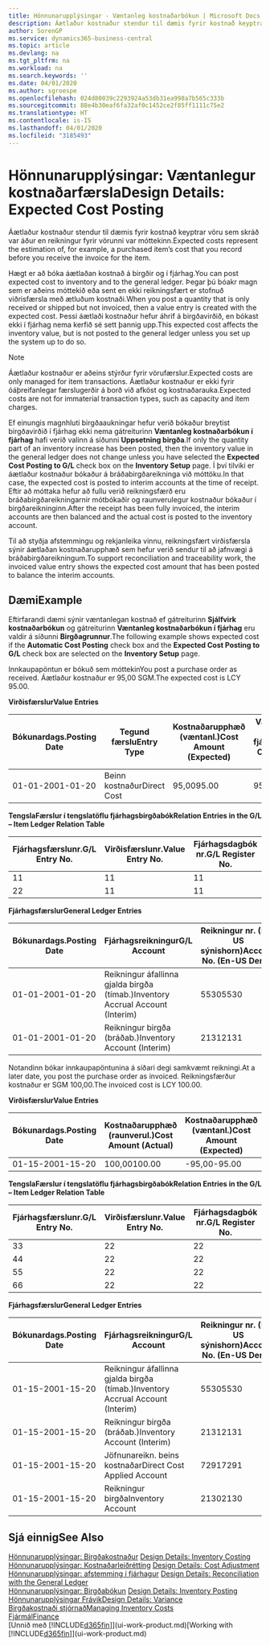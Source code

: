 ```yaml
---
title: Hönnunarupplýsingar - Væntanleg kostnaðarbókun | Microsoft Docs
description: Áætlaður kostnaður stendur til dæmis fyrir kostnað keyptrar vöru sem skráð var áður en reikningur fyrir vörunni var móttekinn.
author: SorenGP
ms.service: dynamics365-business-central
ms.topic: article
ms.devlang: na
ms.tgt_pltfrm: na
ms.workload: na
ms.search.keywords: ''
ms.date: 04/01/2020
ms.author: sgroespe
ms.openlocfilehash: 024d80039c2293924a53db31ea998a7b565c333b
ms.sourcegitcommit: 88e4b30eaf6fa32af0c1452ce2f85ff1111c75e2
ms.translationtype: HT
ms.contentlocale: is-IS
ms.lasthandoff: 04/01/2020
ms.locfileid: "3185493"
---
```

# <a name="design-details-expected-cost-posting"></a><span data-ttu-id="74851-103">Hönnunarupplýsingar: Væntanlegur kostnaðarfærsla</span><span class="sxs-lookup"><span data-stu-id="74851-103">Design Details: Expected Cost Posting</span></span>
<span data-ttu-id="74851-104">Áætlaður kostnaður stendur til dæmis fyrir kostnað keyptrar vöru sem skráð var áður en reikningur fyrir vörunni var móttekinn.</span><span class="sxs-lookup"><span data-stu-id="74851-104">Expected costs represent the estimation of, for example, a purchased item’s cost that you record before you receive the invoice for the item.</span></span>  

 <span data-ttu-id="74851-105">Hægt er að bóka áætlaðan kostnað á birgðir og í fjárhag.</span><span class="sxs-lookup"><span data-stu-id="74851-105">You can post expected cost to inventory and to the general ledger.</span></span> <span data-ttu-id="74851-106">Þegar þú bóakr magn sem er aðeins móttekið eða sent en ekki reikningsfært er stofnuð viðrisfærsla með ætluðum kostnaði.</span><span class="sxs-lookup"><span data-stu-id="74851-106">When you post a quantity that is only received or shipped but not invoiced, then a value entry is created with the expected cost.</span></span> <span data-ttu-id="74851-107">Þessi áætlaði kostnaður hefur áhrif á birgðavirðið, en bókast ekki í fjárhag nema kerfið sé sett þannig upp.</span><span class="sxs-lookup"><span data-stu-id="74851-107">This expected cost affects the inventory value, but is not posted to the general ledger unless you set up the system up to do so.</span></span>  

> [!NOTE]  
>  <span data-ttu-id="74851-108">Áætlaður kostnaður er aðeins stýrður fyrir vörufærslur.</span><span class="sxs-lookup"><span data-stu-id="74851-108">Expected costs are only managed for item transactions.</span></span> <span data-ttu-id="74851-109">Áætlaður kostnaður er ekki fyrir óáþreifanlegar færslugerðir á borð við afköst og kostnaðarauka.</span><span class="sxs-lookup"><span data-stu-id="74851-109">Expected costs are not for immaterial transaction types, such as capacity and item charges.</span></span>  

 <span data-ttu-id="74851-110">Ef einungis magnhluti birgðaaukningar hefur verið bókaður breytist birgðavirðið í fjárhag ekki nema gátreiturinn **Væntanleg kostnaðarbókun í fjárhag** hafi verið valinn á síðunni **Uppsetning birgða**.</span><span class="sxs-lookup"><span data-stu-id="74851-110">If only the quantity part of an inventory increase has been posted, then the inventory value in the general ledger does not change unless you have selected the **Expected Cost Posting to G/L** check box on the **Inventory Setup** page.</span></span> <span data-ttu-id="74851-111">Í því tilviki er áætlaður kostnaður bókaður á bráðabirgðareikninga við móttöku.</span><span class="sxs-lookup"><span data-stu-id="74851-111">In that case, the expected cost is posted to interim accounts at the time of receipt.</span></span> <span data-ttu-id="74851-112">Eftir að móttaka hefur að fullu verið reikningsfærð eru bráðabirgðareikningarnir mótbókaðir og raunverulegur kostnaður bókaður í birgðareikninginn.</span><span class="sxs-lookup"><span data-stu-id="74851-112">After the receipt has been fully invoiced, the interim accounts are then balanced and the actual cost is posted to the inventory account.</span></span>  

 <span data-ttu-id="74851-113">Til að styðja afstemmingu og rekjanleika vinnu, reikningsfært virðisfærsla sýnir áætlaðan kostnaðarupphæð sem hefur verið sendur til að jafnvægi á bráðabirgðareikningum.</span><span class="sxs-lookup"><span data-stu-id="74851-113">To support reconciliation and traceability work, the invoiced value entry shows the expected cost amount that has been posted to balance the interim accounts.</span></span>  

## <a name="example"></a><span data-ttu-id="74851-114">Dæmi</span><span class="sxs-lookup"><span data-stu-id="74851-114">Example</span></span>  
 <span data-ttu-id="74851-115">Eftirfarandi dæmi sýnir væntanlegan kostnað ef gátreiturinn **Sjálfvirk kostnaðarbókun** og gátreiturinn **Væntanleg kostnaðarbókun í fjárhag** eru valdir á síðunni **Birgðagrunnur**.</span><span class="sxs-lookup"><span data-stu-id="74851-115">The following example shows expected cost if the **Automatic Cost Posting** check box and the **Expected Cost Posting to G/L** check box are selected on the **Inventory Setup** page.</span></span>  

 <span data-ttu-id="74851-116">Innkaupapöntun er bókuð sem móttekin</span><span class="sxs-lookup"><span data-stu-id="74851-116">You post a purchase order as received.</span></span> <span data-ttu-id="74851-117">Áætlaður kostnaður er 95,00 SGM.</span><span class="sxs-lookup"><span data-stu-id="74851-117">The expected cost is LCY 95.00.</span></span>  

 <span data-ttu-id="74851-118">**Virðisfærslur**</span><span class="sxs-lookup"><span data-stu-id="74851-118">**Value Entries**</span></span>  

|<span data-ttu-id="74851-119">Bókunardags.</span><span class="sxs-lookup"><span data-stu-id="74851-119">Posting Date</span></span>|<span data-ttu-id="74851-120">Tegund færslu</span><span class="sxs-lookup"><span data-stu-id="74851-120">Entry Type</span></span>|<span data-ttu-id="74851-121">Kostnaðarupphæð (væntanl.)</span><span class="sxs-lookup"><span data-stu-id="74851-121">Cost Amount (Expected)</span></span>|<span data-ttu-id="74851-122">Væntanl. kostn. bók. í fjárhag</span><span class="sxs-lookup"><span data-stu-id="74851-122">Expected Cost Posted to G/L</span></span>|<span data-ttu-id="74851-123">Væntanl. kostnaður</span><span class="sxs-lookup"><span data-stu-id="74851-123">Expected Cost</span></span>|<span data-ttu-id="74851-124">Birgðafærslunr.</span><span class="sxs-lookup"><span data-stu-id="74851-124">Item Ledger Entry No.</span></span>|<span data-ttu-id="74851-125">Færslunr.</span><span class="sxs-lookup"><span data-stu-id="74851-125">Entry No.</span></span>|  
|------------------|----------------|------------------------------|----------------------------------|-------------------|---------------------------|---------------|  
|<span data-ttu-id="74851-126">01-01-20</span><span class="sxs-lookup"><span data-stu-id="74851-126">01-01-20</span></span>|<span data-ttu-id="74851-127">Beinn kostnaður</span><span class="sxs-lookup"><span data-stu-id="74851-127">Direct Cost</span></span>|<span data-ttu-id="74851-128">95,00</span><span class="sxs-lookup"><span data-stu-id="74851-128">95.00</span></span>|<span data-ttu-id="74851-129">95,00</span><span class="sxs-lookup"><span data-stu-id="74851-129">95.00</span></span>|<span data-ttu-id="74851-130">Já</span><span class="sxs-lookup"><span data-stu-id="74851-130">Yes</span></span>|<span data-ttu-id="74851-131">1</span><span class="sxs-lookup"><span data-stu-id="74851-131">1</span></span>|<span data-ttu-id="74851-132">1</span><span class="sxs-lookup"><span data-stu-id="74851-132">1</span></span>|  

 <span data-ttu-id="74851-133">**TengslaFærslur í  tengslatöflu fjárhagsbirgðabók**</span><span class="sxs-lookup"><span data-stu-id="74851-133">**Relation Entries in the G/L – Item Ledger Relation Table**</span></span>  

|<span data-ttu-id="74851-134">Fjárhagsfærslunr.</span><span class="sxs-lookup"><span data-stu-id="74851-134">G/L Entry No.</span></span>|<span data-ttu-id="74851-135">Virðisfærslunr.</span><span class="sxs-lookup"><span data-stu-id="74851-135">Value Entry No.</span></span>|<span data-ttu-id="74851-136">Fjárhagsdagbók nr.</span><span class="sxs-lookup"><span data-stu-id="74851-136">G/L Register No.</span></span>|  
|--------------------|---------------------|-----------------------|  
|<span data-ttu-id="74851-137">1</span><span class="sxs-lookup"><span data-stu-id="74851-137">1</span></span>|<span data-ttu-id="74851-138">1</span><span class="sxs-lookup"><span data-stu-id="74851-138">1</span></span>|<span data-ttu-id="74851-139">1</span><span class="sxs-lookup"><span data-stu-id="74851-139">1</span></span>|  
|<span data-ttu-id="74851-140">2</span><span class="sxs-lookup"><span data-stu-id="74851-140">2</span></span>|<span data-ttu-id="74851-141">1</span><span class="sxs-lookup"><span data-stu-id="74851-141">1</span></span>|<span data-ttu-id="74851-142">1</span><span class="sxs-lookup"><span data-stu-id="74851-142">1</span></span>|  

 <span data-ttu-id="74851-143">**Fjárhagsfærslur**</span><span class="sxs-lookup"><span data-stu-id="74851-143">**General Ledger Entries**</span></span>  

|<span data-ttu-id="74851-144">Bókunardags.</span><span class="sxs-lookup"><span data-stu-id="74851-144">Posting Date</span></span>|<span data-ttu-id="74851-145">Fjárhagsreikningur</span><span class="sxs-lookup"><span data-stu-id="74851-145">G/L Account</span></span>|<span data-ttu-id="74851-146">Reikningur nr. (En-US sýnishorn)</span><span class="sxs-lookup"><span data-stu-id="74851-146">Account No. (En-US Demo)</span></span>|<span data-ttu-id="74851-147">Upphæð</span><span class="sxs-lookup"><span data-stu-id="74851-147">Amount</span></span>|<span data-ttu-id="74851-148">Færslunr.</span><span class="sxs-lookup"><span data-stu-id="74851-148">Entry No.</span></span>|  
|------------------|------------------|---------------------------------|------------|---------------|  
|<span data-ttu-id="74851-149">01-01-20</span><span class="sxs-lookup"><span data-stu-id="74851-149">01-01-20</span></span>|<span data-ttu-id="74851-150">Reikningur áfallinna gjalda birgða (tímab.)</span><span class="sxs-lookup"><span data-stu-id="74851-150">Inventory Accrual Account (Interim)</span></span>|<span data-ttu-id="74851-151">5530</span><span class="sxs-lookup"><span data-stu-id="74851-151">5530</span></span>|<span data-ttu-id="74851-152">-95,00</span><span class="sxs-lookup"><span data-stu-id="74851-152">-95.00</span></span>|<span data-ttu-id="74851-153">2</span><span class="sxs-lookup"><span data-stu-id="74851-153">2</span></span>|  
|<span data-ttu-id="74851-154">01-01-20</span><span class="sxs-lookup"><span data-stu-id="74851-154">01-01-20</span></span>|<span data-ttu-id="74851-155">Reikningur birgða  (bráðab.)</span><span class="sxs-lookup"><span data-stu-id="74851-155">Inventory Account (Interim)</span></span>|<span data-ttu-id="74851-156">2131</span><span class="sxs-lookup"><span data-stu-id="74851-156">2131</span></span>|<span data-ttu-id="74851-157">95,00</span><span class="sxs-lookup"><span data-stu-id="74851-157">95.00</span></span>|<span data-ttu-id="74851-158">1</span><span class="sxs-lookup"><span data-stu-id="74851-158">1</span></span>|  

 <span data-ttu-id="74851-159">Notandinn bókar innkaupapöntunina á síðari degi samkvæmt reikningi.</span><span class="sxs-lookup"><span data-stu-id="74851-159">At a later date, you post the purchase order as invoiced.</span></span> <span data-ttu-id="74851-160">Reikningsfærður kostnaður er SGM 100,00.</span><span class="sxs-lookup"><span data-stu-id="74851-160">The invoiced cost is LCY 100.00.</span></span>  

 <span data-ttu-id="74851-161">**Virðisfærslur**</span><span class="sxs-lookup"><span data-stu-id="74851-161">**Value Entries**</span></span>  

|<span data-ttu-id="74851-162">Bókunardags.</span><span class="sxs-lookup"><span data-stu-id="74851-162">Posting Date</span></span>|<span data-ttu-id="74851-163">Kostnaðarupphæð (raunverul.)</span><span class="sxs-lookup"><span data-stu-id="74851-163">Cost Amount (Actual)</span></span>|<span data-ttu-id="74851-164">Kostnaðarupphæð (væntanl.)</span><span class="sxs-lookup"><span data-stu-id="74851-164">Cost Amount (Expected)</span></span>|<span data-ttu-id="74851-165">Kostnaður bókaður í fjárhag</span><span class="sxs-lookup"><span data-stu-id="74851-165">Cost Posted to G/L</span></span>|<span data-ttu-id="74851-166">Væntanl. kostnaður</span><span class="sxs-lookup"><span data-stu-id="74851-166">Expected Cost</span></span>|<span data-ttu-id="74851-167">Birgðafærslunr.</span><span class="sxs-lookup"><span data-stu-id="74851-167">Item Ledger Entry No.</span></span>|<span data-ttu-id="74851-168">Færslunr.</span><span class="sxs-lookup"><span data-stu-id="74851-168">Entry No.</span></span>|  
|------------------|----------------------------|------------------------------|-------------------------|-------------------|---------------------------|---------------|  
|<span data-ttu-id="74851-169">01-15-20</span><span class="sxs-lookup"><span data-stu-id="74851-169">01-15-20</span></span>|<span data-ttu-id="74851-170">100,00</span><span class="sxs-lookup"><span data-stu-id="74851-170">100.00</span></span>|<span data-ttu-id="74851-171">-95,00</span><span class="sxs-lookup"><span data-stu-id="74851-171">-95.00</span></span>|<span data-ttu-id="74851-172">100,00</span><span class="sxs-lookup"><span data-stu-id="74851-172">100.00</span></span>|<span data-ttu-id="74851-173">Nei</span><span class="sxs-lookup"><span data-stu-id="74851-173">No</span></span>|<span data-ttu-id="74851-174">1</span><span class="sxs-lookup"><span data-stu-id="74851-174">1</span></span>|<span data-ttu-id="74851-175">2</span><span class="sxs-lookup"><span data-stu-id="74851-175">2</span></span>|  

 <span data-ttu-id="74851-176">**TengslaFærslur í  tengslatöflu fjárhagsbirgðabók**</span><span class="sxs-lookup"><span data-stu-id="74851-176">**Relation Entries in the G/L – Item Ledger Relation Table**</span></span>  

|<span data-ttu-id="74851-177">Fjárhagsfærslunr.</span><span class="sxs-lookup"><span data-stu-id="74851-177">G/L Entry No.</span></span>|<span data-ttu-id="74851-178">Virðisfærslunr.</span><span class="sxs-lookup"><span data-stu-id="74851-178">Value Entry No.</span></span>|<span data-ttu-id="74851-179">Fjárhagsdagbók nr.</span><span class="sxs-lookup"><span data-stu-id="74851-179">G/L Register No.</span></span>|  
|--------------------|---------------------|-----------------------|  
|<span data-ttu-id="74851-180">3</span><span class="sxs-lookup"><span data-stu-id="74851-180">3</span></span>|<span data-ttu-id="74851-181">2</span><span class="sxs-lookup"><span data-stu-id="74851-181">2</span></span>|<span data-ttu-id="74851-182">2</span><span class="sxs-lookup"><span data-stu-id="74851-182">2</span></span>|  
|<span data-ttu-id="74851-183">4</span><span class="sxs-lookup"><span data-stu-id="74851-183">4</span></span>|<span data-ttu-id="74851-184">2</span><span class="sxs-lookup"><span data-stu-id="74851-184">2</span></span>|<span data-ttu-id="74851-185">2</span><span class="sxs-lookup"><span data-stu-id="74851-185">2</span></span>|  
|<span data-ttu-id="74851-186">5</span><span class="sxs-lookup"><span data-stu-id="74851-186">5</span></span>|<span data-ttu-id="74851-187">2</span><span class="sxs-lookup"><span data-stu-id="74851-187">2</span></span>|<span data-ttu-id="74851-188">2</span><span class="sxs-lookup"><span data-stu-id="74851-188">2</span></span>|  
|<span data-ttu-id="74851-189">6</span><span class="sxs-lookup"><span data-stu-id="74851-189">6</span></span>|<span data-ttu-id="74851-190">2</span><span class="sxs-lookup"><span data-stu-id="74851-190">2</span></span>|<span data-ttu-id="74851-191">2</span><span class="sxs-lookup"><span data-stu-id="74851-191">2</span></span>|  

 <span data-ttu-id="74851-192">**Fjárhagsfærslur**</span><span class="sxs-lookup"><span data-stu-id="74851-192">**General Ledger Entries**</span></span>  

|<span data-ttu-id="74851-193">Bókunardags.</span><span class="sxs-lookup"><span data-stu-id="74851-193">Posting Date</span></span>|<span data-ttu-id="74851-194">Fjárhagsreikningur</span><span class="sxs-lookup"><span data-stu-id="74851-194">G/L Account</span></span>|<span data-ttu-id="74851-195">Reikningur nr. (En-US sýnishorn)</span><span class="sxs-lookup"><span data-stu-id="74851-195">Account No. (En-US Demo)</span></span>|<span data-ttu-id="74851-196">Upphæð</span><span class="sxs-lookup"><span data-stu-id="74851-196">Amount</span></span>|<span data-ttu-id="74851-197">Færslunr.</span><span class="sxs-lookup"><span data-stu-id="74851-197">Entry No.</span></span>|  
|------------------|------------------|---------------------------------|------------|---------------|  
|<span data-ttu-id="74851-198">01-15-20</span><span class="sxs-lookup"><span data-stu-id="74851-198">01-15-20</span></span>|<span data-ttu-id="74851-199">Reikningur áfallinna gjalda birgða (tímab.)</span><span class="sxs-lookup"><span data-stu-id="74851-199">Inventory Accrual Account (Interim)</span></span>|<span data-ttu-id="74851-200">5530</span><span class="sxs-lookup"><span data-stu-id="74851-200">5530</span></span>|<span data-ttu-id="74851-201">95,00</span><span class="sxs-lookup"><span data-stu-id="74851-201">95.00</span></span>|<span data-ttu-id="74851-202">4</span><span class="sxs-lookup"><span data-stu-id="74851-202">4</span></span>|  
|<span data-ttu-id="74851-203">01-15-20</span><span class="sxs-lookup"><span data-stu-id="74851-203">01-15-20</span></span>|<span data-ttu-id="74851-204">Reikningur birgða  (bráðab.)</span><span class="sxs-lookup"><span data-stu-id="74851-204">Inventory Account (Interim)</span></span>|<span data-ttu-id="74851-205">2131</span><span class="sxs-lookup"><span data-stu-id="74851-205">2131</span></span>|<span data-ttu-id="74851-206">-95,00</span><span class="sxs-lookup"><span data-stu-id="74851-206">-95.00</span></span>|<span data-ttu-id="74851-207">3</span><span class="sxs-lookup"><span data-stu-id="74851-207">3</span></span>|  
|<span data-ttu-id="74851-208">01-15-20</span><span class="sxs-lookup"><span data-stu-id="74851-208">01-15-20</span></span>|<span data-ttu-id="74851-209">Jöfnunareikn. beins kostnaðar</span><span class="sxs-lookup"><span data-stu-id="74851-209">Direct Cost Applied Account</span></span>|<span data-ttu-id="74851-210">7291</span><span class="sxs-lookup"><span data-stu-id="74851-210">7291</span></span>|<span data-ttu-id="74851-211">-100</span><span class="sxs-lookup"><span data-stu-id="74851-211">-100</span></span>|<span data-ttu-id="74851-212">6</span><span class="sxs-lookup"><span data-stu-id="74851-212">6</span></span>|  
|<span data-ttu-id="74851-213">01-15-20</span><span class="sxs-lookup"><span data-stu-id="74851-213">01-15-20</span></span>|<span data-ttu-id="74851-214">Reikningur birgða</span><span class="sxs-lookup"><span data-stu-id="74851-214">Inventory Account</span></span>|<span data-ttu-id="74851-215">2130</span><span class="sxs-lookup"><span data-stu-id="74851-215">2130</span></span>|<span data-ttu-id="74851-216">100</span><span class="sxs-lookup"><span data-stu-id="74851-216">100</span></span>|<span data-ttu-id="74851-217">5</span><span class="sxs-lookup"><span data-stu-id="74851-217">5</span></span>|  

## <a name="see-also"></a><span data-ttu-id="74851-218">Sjá einnig</span><span class="sxs-lookup"><span data-stu-id="74851-218">See Also</span></span>
 <span data-ttu-id="74851-219">[Hönnunarupplýsingar: Birgðakostnaður](design-details-inventory-costing.md) </span><span class="sxs-lookup"><span data-stu-id="74851-219">[Design Details: Inventory Costing](design-details-inventory-costing.md) </span></span>  
 <span data-ttu-id="74851-220">[Hönnunarupplýsingar: Kostnaðarleiðrétting](design-details-cost-adjustment.md) </span><span class="sxs-lookup"><span data-stu-id="74851-220">[Design Details: Cost Adjustment](design-details-cost-adjustment.md) </span></span>  
 <span data-ttu-id="74851-221">[Hönnunarupplýsingar: afstemming í fjárhagur](design-details-reconciliation-with-the-general-ledger.md) </span><span class="sxs-lookup"><span data-stu-id="74851-221">[Design Details: Reconciliation with the General Ledger](design-details-reconciliation-with-the-general-ledger.md) </span></span>  
 <span data-ttu-id="74851-222">[Hönnunarupplýsingar: Birgðabókun](design-details-inventory-posting.md) </span><span class="sxs-lookup"><span data-stu-id="74851-222">[Design Details: Inventory Posting](design-details-inventory-posting.md) </span></span>  
 [<span data-ttu-id="74851-223">Hönnunarupplýsingar Frávik</span><span class="sxs-lookup"><span data-stu-id="74851-223">Design Details: Variance</span></span>](design-details-variance.md)  
 [<span data-ttu-id="74851-224">Birgðakostnaði stjórnað</span><span class="sxs-lookup"><span data-stu-id="74851-224">Managing Inventory Costs</span></span>](finance-manage-inventory-costs.md)  
 [<span data-ttu-id="74851-225">Fjármál</span><span class="sxs-lookup"><span data-stu-id="74851-225">Finance</span></span>](finance.md)  
 <span data-ttu-id="74851-226">[Unnið með [!INCLUDE[d365fin](includes/d365fin_md.md)]](ui-work-product.md)</span><span class="sxs-lookup"><span data-stu-id="74851-226">[Working with [!INCLUDE[d365fin](includes/d365fin_md.md)]](ui-work-product.md)</span></span>
